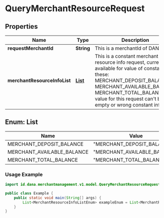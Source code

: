 

# QueryMerchantResourceRequest


## Properties

| Name | Type | Description | Notes |
|------------ | ------------- | ------------- | -------------|
|**requestMerchantId** | **String** | This is a merchantId of DANA |  |
|**merchantResourceInfoList** | [**List<MerchantResourceInfoListEnum>**](#List<MerchantResourceInfoListEnum>) | This is a constant merchant resource info request, currently available for value of constant these: MERCHANT_DEPOSIT_BALANCE MERCHANT_AVAILABLE_BALANCE MERCHANT_TOTAL_BALANCE value for this request can't be empty or wrong constant info  |  |


<a name="List<MerchantResourceInfoListEnum>"></a>
## Enum: List<MerchantResourceInfoListEnum>

| Name | Value | Description |
| ---- | ----- | ----------- |
| MERCHANT_DEPOSIT_BALANCE | "MERCHANT_DEPOSIT_BALANCE" |  |
| MERCHANT_AVAILABLE_BALANCE | "MERCHANT_AVAILABLE_BALANCE" |  |
| MERCHANT_TOTAL_BALANCE | "MERCHANT_TOTAL_BALANCE" |  |

### Usage Example
```java
import id.dana.merchantmanagement.v1.model.QueryMerchantResourceRequest.List<MerchantResourceInfoListEnum>;

public class Example {
    public static void main(String[] args) {
        List<MerchantResourceInfoListEnum> exampleEnum = List<MerchantResourceInfoListEnum>.MERCHANT_DEPOSIT_BALANCE;
    }
}
```



